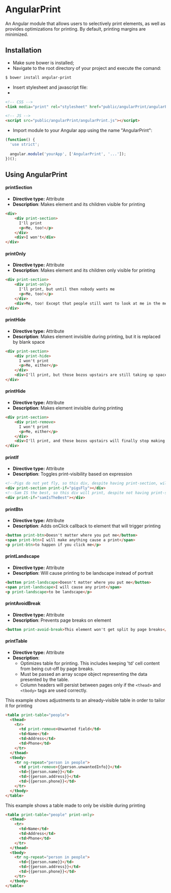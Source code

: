 # AngularPrint
An Angular module that allows users to selectively print elements, as well as provides optimizations for printing. By default, printing margins are minimized.

## Installation

 - Make sure bower is installed;
 - Navigate to the root directory of your project and execute the comand:

 ```bash
 $ bower install angular-print
 ```
 
 - Insert stylesheet and javascript file:
 - 
 ```html
 <!-- CSS -->
 <link media="print" rel="stylesheet" href="public/angularPrint/angularPrint.css">
 
 <!-- JS -->
 <script src="public/angularPrint/angularPrint.js"></script>
 ```
 - Import module to your Angular app using the name "AngularPrint":
 ```javascript
 (function() {
   'use strict';
   
   angular.module('yourApp', ['AngularPrint', '...']);
 })();
 ```

## Using AngularPrint
#### printSection
  - **Directive type:** Attribute
  - **Description**: Makes element and its children visible for printing

  ```html
  <div>
      <div print-section>
        I'll print
        <p>Me, too!</p>
      </div>
      <div>I won't</div>
  </div>
  ```
#### printOnly
  - **Directive type:** Attribute
  - **Description**: Makes element and its children only visible for printing

  ```html
  <div print-section>
      <div print-only>
        I'll print, but until then nobody wants me
        <p>Me, too!</p>
      </div>
      <div>Me, too! Except that people still want to look at me in the meantime...</div>
  </div>
  ```
#### printHide
  - **Directive type:** Attribute
  - **Description**: Makes element invisible during printing, but it is replaced by blank space
  
  ```html
  <div print-section>
      <div print-hide>
        I won't print
        <p>Me, either</p>
      </div>
      <div>I'll print, but those bozos upstairs are still taking up space</div>
  </div>
  ```

#### printHide
  - **Directive type:** Attribute
  - **Description**: Makes element invisible during printing

  ```html
  <div print-section>
      <div print-remove>
        I won't print
        <p>Me, either</p>
      </div>
      <div>I'll print, and those bozos upstairs will finally stop making such a ruckus</div>
  </div>
  ```
#### printIf
  - **Directive type:** Attribute
  - **Description**: Toggles print-visibility based on expression

  ```html
  <!--Pigs do not yet fly, so this div, despite having print-section, will not print-->
  <div print-section print-if="pigsFly"></div>
  <!--Sam IS the best, so this div will print, despite not having print-section-->
  <div print-if="samIsTheBest"></div>
  ```

#### printBtn
  - **Directive type:** Attribute
  - **Description**: Adds onClick callback to element that will trigger printing

  ```html
  <button print-btn>Doesn't matter where you put me</button>
  <span print-btn>I will make anything cause a print</span>
  <p print-btn>to happen if you click me</p>
  ```
  
#### printLandscape
  - **Directive type:** Attribute
  - **Description**: Will cause printing to be landscape instead of portrait

  ```html
  <button print-landscape>Doesn't matter where you put me</button>
  <span print-landscape>I will cause any print</span>
  <p print-landscape>to be landscape</p>
  ```

#### printAvoidBreak
  - **Directive type:** Attribute
  - **Description**: Prevents page breaks on element

  ```html
  <button print-avoid-break>This element won't get split by page breaks</button>
  ```
  
#### printTable
  - **Directive type:** Attribute
  - **Description**:
    - Optimizes table for printing. This includes keeping 'td' cell content from being cut-off by page breaks.
    - Must be passed an array scope object representing the data presented by the table.
    - Column headers will persist between pages only if the ```<thead>``` and ```<tbody>``` tags are used correctly.

  This example shows adjustments to an already-visible table in order to tailor it for printing

  ```html
  <table print-table="people">
    <thead>
      <tr>
        <td print-remove>Unwanted field</td>
        <td>Name</td>
        <td>Address</td>
        <td>Phone</td>
      </tr>
    </thead>
    <tbody>
      <tr ng-repeat="person in people">
        <td print-remove>{{person.unwantedInfo}}</td>
        <td>{{person.name}}</td>
        <td>{{person.address}}</td>
        <td>{{person.phone}}</td>
      </tr>
    </tbody>
  </table>      
  ```

  This example shows a table made to only be visible during printing

  ```html
  <table print-table="people" print-only>
    <thead>
      <tr>
        <td>Name</td>
        <td>Address</td>
        <td>Phone</td>
      </tr>
    </thead>
    <tbody>
      <tr ng-repeat="person in people">
        <td>{{person.name}}</td>
        <td>{{person.address}}</td>
        <td>{{person.phone}}</td>
      </tr>
    </tbody>
  </table>      
  ```
